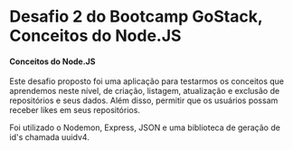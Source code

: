 # Desafio 2 do Bootcamp GoStack, Conceitos do Node.JS

#### Conceitos do Node.JS
Este desafio proposto foi uma aplicação para testarmos os conceitos que aprendemos neste nível, de criação, listagem, atualização e exclusão de repositórios e seus dados. Além disso, permitir que os usuários possam receber likes em seus repositórios.

Foi utilizado o Nodemon, Express, JSON e uma biblioteca de geração de id's chamada uuidv4.

